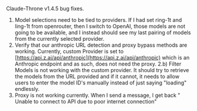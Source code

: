 Claude-Throne v1.4.5 bug fixes. 

1) Model selections need to be tied to providers. If I had set ring-1t and ling-1t from openrouter, then I switch to OpenAI, those models are not going to be available, and I instead should see my last pairing of models from the currently selected provider. 
2) Verify that our anthropic URL detection and proxy bypass methods are working. Currently, custom Provider is set to [https://api.z.ai/api/anthropic](https://api.z.ai/api/anthropic) which is an Anthropic endpoint and as such, does not need the proxy. 
2.b) Filter Models is not working with the custom provider. It should try to retrieve the models from the URL provided and if it cannot, it needs to allow users to enter the model ID's manually instead of just saying "loading" endlessly.
3) Proxy is not working currently. When I send a message, I get back " Unable to connect to API due to poor internet connection"